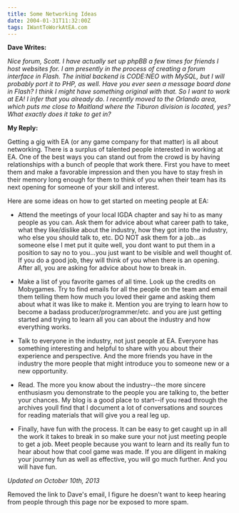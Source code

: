 ```yaml
---
title: Some Networking Ideas
date: 2004-01-31T11:32:00Z
tags: IWantToWorkAtEA.com
---
```

**Dave Writes:**

*Nice forum, Scott. I have actually set up phpBB a few times for friends I host websites for. I am presently in the process of creating a forum interface in Flash. The initial backend is CODE:NEO with MySQL, but I will probably port it to PHP, as well. Have you ever seen a message board done in Flash? I think I might have something original with that. So I want to work at EA! I infer that you already do. I recently moved to the Orlando area, which puts me close to Maitland where the Tiburon division is located, yes? What exactly does it take to get in?*

**My Reply:**

Getting a gig with EA (or any game company for that matter) is all about networking. There is a surplus of talented people interested in working at EA. One of the best ways you can stand out from the crowd is by having relationships with a bunch of people that work there. First you have to meet them and make a favorable impression and then you have to stay fresh in their memory long enough for them to think of you when their team has its next opening for someone of your skill and interest.

Here are some ideas on how to get started on meeting people at EA:

* Attend the meetings of your local IGDA chapter and say hi to as many people as you can. Ask them for advice about what career path to take, what they like/dislike about the industry, how they got into the industry, who else you should talk to, etc. DO NOT ask them for a job...as someone else I met put it quite well, you dont want to put them in a position to say no to you...you just want to be visible and well thought of. If you do a good job, they will think of you when there is an opening. After all, you are asking for advice about how to break in.

* Make a list of you favorite games of all time. Look up the credits on Mobygames. Try to find emails for all the people on the team and email them telling them how much you loved their game and asking them about what it was like to make it. Mention you are trying to learn how to become a badass producer/programmer/etc. and you are just getting started and trying to learn all you can about the industry and how everything works.

* Talk to everyone in the industry, not just people at EA. Everyone has something interesting and helpful to share with you about their experience and perspective. And the more friends you have in the industry the more people that might introduce you to someone new or a new opportunity.

* Read. The more you know about the industry--the more sincere enthusiasm you demonstrate to the people you are talking to, the better your chances. My blog is a good place to start--if you read through the archives youll find that I document a lot of conversations and sources for reading materials that will give you a real leg up.

* Finally, have fun with the process. It can be easy to get caught up in all the work it takes to break in so make sure your not just meeting people to get a job. Meet people because you want to learn and its really fun to hear about how that cool game was made. If you are diligent in making your journey fun as well as effective, you will go much further. And you will have fun.

*Updated on October 10th, 2013*

Removed the link to Dave's email, I figure he doesn't want to keep hearing from people through this page nor be exposed to more spam.

